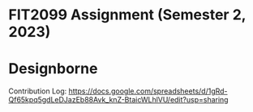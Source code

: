 # FIT2099 Assignment (Semester 2, 2023)

# Designborne

Contribution Log: 
https://docs.google.com/spreadsheets/d/1gRd-Qf65kpq5gdLeDJazEb88Avk_knZ-BtaicWLhlVU/edit?usp=sharing